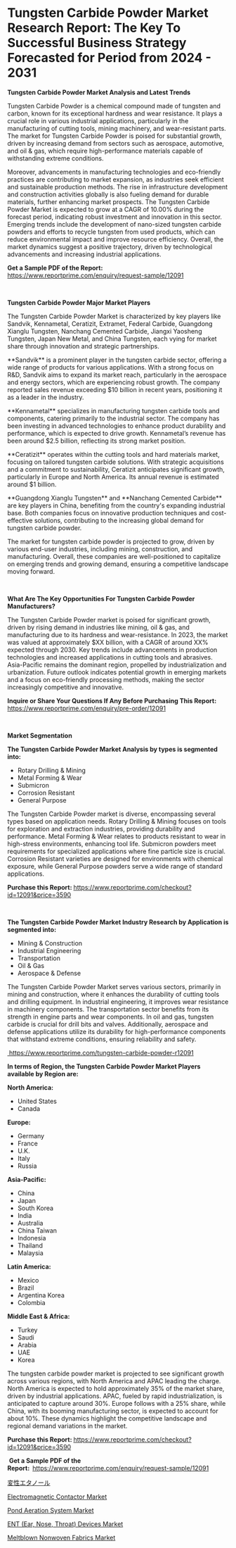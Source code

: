 <p><h1>Tungsten Carbide Powder Market Research Report: The Key To Successful Business Strategy Forecasted for Period from 2024 - 2031</h1></p><p><strong>Tungsten Carbide Powder Market Analysis and Latest Trends</strong></p>
<p><p>Tungsten Carbide Powder is a chemical compound made of tungsten and carbon, known for its exceptional hardness and wear resistance. It plays a crucial role in various industrial applications, particularly in the manufacturing of cutting tools, mining machinery, and wear-resistant parts. The market for Tungsten Carbide Powder is poised for substantial growth, driven by increasing demand from sectors such as aerospace, automotive, and oil & gas, which require high-performance materials capable of withstanding extreme conditions.</p><p>Moreover, advancements in manufacturing technologies and eco-friendly practices are contributing to market expansion, as industries seek efficient and sustainable production methods. The rise in infrastructure development and construction activities globally is also fueling demand for durable materials, further enhancing market prospects. The Tungsten Carbide Powder Market is expected to grow at a CAGR of 10.00% during the forecast period, indicating robust investment and innovation in this sector. Emerging trends include the development of nano-sized tungsten carbide powders and efforts to recycle tungsten from used products, which can reduce environmental impact and improve resource efficiency. Overall, the market dynamics suggest a positive trajectory, driven by technological advancements and increasing industrial applications.</p></p>
<p><strong>Get a Sample PDF of the Report:&nbsp;</strong> <a href="https://www.reportprime.com/enquiry/request-sample/12091">https://www.reportprime.com/enquiry/request-sample/12091</a></p>
<p>&nbsp;</p>
<p><strong>Tungsten Carbide Powder Major Market Players</strong></p>
<p><p>The Tungsten Carbide Powder Market is characterized by key players like Sandvik, Kennametal, Ceratizit, Extramet, Federal Carbide, Guangdong Xianglu Tungsten, Nanchang Cemented Carbide, Jiangxi Yaosheng Tungsten, Japan New Metal, and China Tungsten, each vying for market share through innovation and strategic partnerships.</p><p>**Sandvik** is a prominent player in the tungsten carbide sector, offering a wide range of products for various applications. With a strong focus on R&D, Sandvik aims to expand its market reach, particularly in the aerospace and energy sectors, which are experiencing robust growth. The company reported sales revenue exceeding $10 billion in recent years, positioning it as a leader in the industry.</p><p>**Kennametal** specializes in manufacturing tungsten carbide tools and components, catering primarily to the industrial sector. The company has been investing in advanced technologies to enhance product durability and performance, which is expected to drive growth. Kennametal’s revenue has been around $2.5 billion, reflecting its strong market position.</p><p>**Ceratizit** operates within the cutting tools and hard materials market, focusing on tailored tungsten carbide solutions. With strategic acquisitions and a commitment to sustainability, Ceratizit anticipates significant growth, particularly in Europe and North America. Its annual revenue is estimated around $1 billion.</p><p>**Guangdong Xianglu Tungsten** and **Nanchang Cemented Carbide** are key players in China, benefiting from the country's expanding industrial base. Both companies focus on innovative production techniques and cost-effective solutions, contributing to the increasing global demand for tungsten carbide powder.</p><p>The market for tungsten carbide powder is projected to grow, driven by various end-user industries, including mining, construction, and manufacturing. Overall, these companies are well-positioned to capitalize on emerging trends and growing demand, ensuring a competitive landscape moving forward.</p></p>
<p>&nbsp;</p>
<p><strong>What Are The Key Opportunities For Tungsten Carbide Powder Manufacturers?</strong></p>
<p><p>The Tungsten Carbide Powder market is poised for significant growth, driven by rising demand in industries like mining, oil & gas, and manufacturing due to its hardness and wear-resistance. In 2023, the market was valued at approximately $XX billion, with a CAGR of around XX% expected through 2030. Key trends include advancements in production technologies and increased applications in cutting tools and abrasives. Asia-Pacific remains the dominant region, propelled by industrialization and urbanization. Future outlook indicates potential growth in emerging markets and a focus on eco-friendly processing methods, making the sector increasingly competitive and innovative.</p></p>
<p><strong>Inquire or Share Your Questions If Any Before Purchasing This Report:</strong> <a href="https://www.reportprime.com/enquiry/pre-order/12091">https://www.reportprime.com/enquiry/pre-order/12091</a></p>
<p>&nbsp;</p>
<p><strong>Market Segmentation</strong></p>
<p><strong>The Tungsten Carbide Powder Market Analysis by types is segmented into:</strong></p>
<p><ul><li>Rotary Drilling & Mining</li><li>Metal Forming & Wear</li><li>Submicron</li><li>Corrosion Resistant</li><li>General Purpose</li></ul></p>
<p><p>The Tungsten Carbide Powder market is diverse, encompassing several types based on application needs. Rotary Drilling & Mining focuses on tools for exploration and extraction industries, providing durability and performance. Metal Forming & Wear relates to products resistant to wear in high-stress environments, enhancing tool life. Submicron powders meet requirements for specialized applications where fine particle size is crucial. Corrosion Resistant varieties are designed for environments with chemical exposure, while General Purpose powders serve a wide range of standard applications.</p></p>
<p><strong>Purchase this Report:&nbsp;</strong><a href="https://www.reportprime.com/checkout?id=12091&price=3590">https://www.reportprime.com/checkout?id=12091&price=3590</a></p>
<p>&nbsp;</p>
<p><strong>The Tungsten Carbide Powder Market Industry Research by Application is segmented into:</strong></p>
<p><ul><li>Mining & Construction</li><li>Industrial Engineering</li><li>Transportation</li><li>Oil & Gas</li><li>Aerospace & Defense</li></ul></p>
<p><p>The Tungsten Carbide Powder Market serves various sectors, primarily in mining and construction, where it enhances the durability of cutting tools and drilling equipment. In industrial engineering, it improves wear resistance in machinery components. The transportation sector benefits from its strength in engine parts and wear components. In oil and gas, tungsten carbide is crucial for drill bits and valves. Additionally, aerospace and defense applications utilize its durability for high-performance components that withstand extreme conditions, ensuring reliability and safety.</p></p>
<p><a href="https://www.reportprime.com/tungsten-carbide-powder-r12091">&nbsp;https://www.reportprime.com/tungsten-carbide-powder-r12091</a></p>
<p><strong>In terms of Region, the Tungsten Carbide Powder Market Players available by Region are:</strong></p>
<p>
    <p> <strong> North America: </strong>
        <ul>
            <li>United States</li>
            <li>Canada</li>
        </ul>
        </p> 
    <p> <strong> Europe: </strong>
        <ul>
            <li>Germany</li>
            <li>France</li>
            <li>U.K.</li>
            <li>Italy</li>
            <li>Russia</li>
        </ul>
        </p> 
    <p> <strong> Asia-Pacific: </strong>
        <ul>
            <li>China</li>
            <li>Japan</li>
            <li>South Korea</li>
            <li>India</li>
            <li>Australia</li>
            <li>China Taiwan</li>
            <li>Indonesia</li>
            <li>Thailand</li>
            <li>Malaysia</li>
        </ul>
        </p> 
    <p> <strong> Latin America: </strong>
        <ul>
            <li>Mexico</li>
            <li>Brazil</li>
            <li>Argentina Korea</li>
            <li>Colombia</li>
        </ul>
        </p> 
    <p> <strong> Middle East & Africa: </strong>
        <ul>
            <li>Turkey</li>
            <li>Saudi</li>
            <li>Arabia</li>
            <li>UAE</li>
            <li>Korea</li>
        </ul>
    </p>
    </p>
<p><p>The tungsten carbide powder market is projected to see significant growth across various regions, with North America and APAC leading the charge. North America is expected to hold approximately 35% of the market share, driven by industrial applications. APAC, fueled by rapid industrialization, is anticipated to capture around 30%. Europe follows with a 25% share, while China, with its booming manufacturing sector, is expected to account for about 10%. These dynamics highlight the competitive landscape and regional demand variations in the market.</p></p>
<p><strong>Purchase this Report: </strong><a href="https://www.reportprime.com/checkout?id=12091&price=3590">https://www.reportprime.com/checkout?id=12091&price=3590</a></p>
<p>&nbsp;<strong>Get a Sample PDF of the Report:&nbsp;&nbsp;</strong><a href="https://www.reportprime.com/enquiry/request-sample/12091">https://www.reportprime.com/enquiry/request-sample/12091</a></p>
<p><strong></strong></p>
<p><p><a href="https://medium.com/@jessicagtk0/2024%E5%B9%B4%E3%81%8B%E3%82%892031%E5%B9%B4%E3%81%BE%E3%81%A7%E3%81%AE9-4-%E3%81%AEcagr%E3%81%A7%E6%8B%A1%E5%A4%A7%E3%81%97%E3%81%A6%E3%81%84%E3%82%8B%E5%A4%89%E6%80%A7%E3%82%A8%E3%82%BF%E3%83%8E%E3%83%BC%E3%83%AB%E5%B8%82%E5%A0%B4%E3%81%AE%E8%A6%8F%E6%A8%A1%E3%81%AB%E9%96%A2%E3%81%99%E3%82%8B%E6%B4%9E%E5%AF%9F-6f6de232ff99">変性エタノール</a></p><p><a href="https://medium.com/@aprilhirthe/electromagnetic-contactor-market-trends-and-analysis-opportunities-and-challenges-for-future-cf0574b1c796">Electromagnetic Contactor Market</a></p><p><a href="https://medium.com/@aprilhirthe/pond-aeration-system-market-share-size-trends-industry-analysis-report-by-type-by-end-use-8bd451f6fade">Pond Aeration System Market</a></p><p><a href="https://issuu.com/reportprime-2/docs/ent-ear-nose-throat-devices-market-_06a20dbda5662d">ENT (Ear, Nose, Throat) Devices Market</a></p><p><a href="https://issuu.com/reportprime-2/docs/meltblown-nonwoven-fabrics-market-s_c2f43cd00f1e21">Meltblown Nonwoven Fabrics Market</a></p></p>
